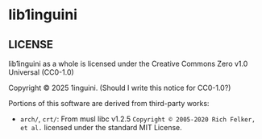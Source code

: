 # lib1inguini

## LICENSE

lib1inguini as a whole is licensed under the Creative Commons Zero v1.0 Universal (CC0-1.0)

Copyright © 2025 1inguini. (Should I write this notice for CC0-1.0?)

Portions of this software are derived from third-party works:

* `arch/`, `crt/`: From musl libc v1.2.5 `Copyright © 2005-2020 Rich Felker, et al.` licensed under the standard MIT License.
